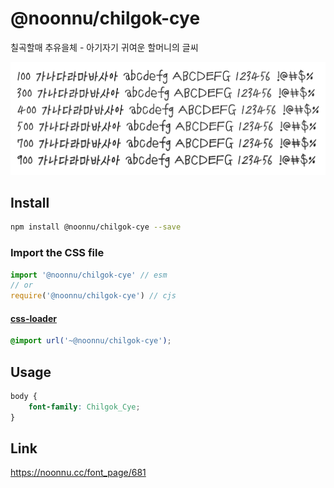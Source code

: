# @noonnu/chilgok-cye

칠곡할매 추유을체 - 아기자기 귀여운 할머니의 글씨

![example](./example.png)

## Install

```bash
npm install @noonnu/chilgok-cye --save
```

### Import the CSS file

```js
import '@noonnu/chilgok-cye' // esm
// or
require('@noonnu/chilgok-cye') // cjs
```

#### [css-loader](https://github.com/webpack-contrib/css-loader)

```css
@import url('~@noonnu/chilgok-cye');
```

## Usage

```css
body {
    font-family: Chilgok_Cye;
}
```

## Link

https://noonnu.cc/font_page/681

